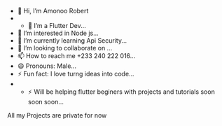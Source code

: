 - 👋 Hi, I’m Amonoo Robert
- - 👀 I’m a Flutter Dev...
- 👀 I’m interested in Node js...
- 🌱 I’m currently learning Api Security...
- 💞️ I’m looking to collaborate on ...
- 📫 How to reach me  +233 240 222 016...
- 😄 Pronouns: Male...
- ⚡ Fun fact: I love turng ideas into code...
- - ⚡ Will be helping flutter beginers with projects and tutorials soon soon soon...

All my Projects are private for now
